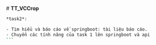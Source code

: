   # **T T _ V C C r o p** 
 ```sh
 *task2*:

- Tìm hiểu và báo cáo về springboot: tài liệu báo cáo.
- Chuyển các tính năng của task 1 lên springboot và api
 ```
